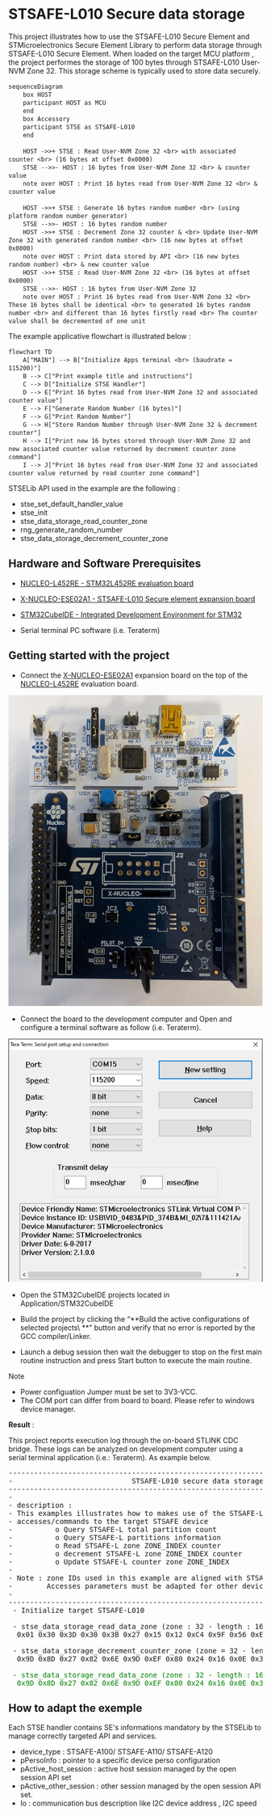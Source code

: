 # STSAFE-L010 Secure data storage
This project illustrates how to use the STSAFE-L010 Secure Element and STMicroelectronics Secure Element Library to perform data storage through STSAFE-L010 Secure Element.
When loaded on the target MCU platform , the project performes the storage of 100 bytes through STSAFE-L010 User-NVM Zone 32. This storage scheme is typically used to store data securely.

```mermaid
sequenceDiagram
    box HOST
    participant HOST as MCU
    end
    box Accessory
    participant STSE as STSAFE-L010
    end

    HOST ->>+ STSE : Read User-NVM Zone 32 <br> with associated counter <br> (16 bytes at offset 0x0000)
    STSE -->>- HOST : 16 bytes from User-NVM Zone 32 <br> & counter value
    note over HOST : Print 16 bytes read from User-NVM Zone 32 <br> & counter value

    HOST ->>+ STSE : Generate 16 bytes random number <br> (using platform random number generator)
    STSE -->>- HOST : 16 bytes random number
    HOST ->>+ STSE : Decrement Zone 32 counter & <br> Update User-NVM Zone 32 with generated random number <br> (16 new bytes at offset 0x0000)
    note over HOST : Print data stored by API <br> (16 new bytes random number) <br> & new counter value
    HOST ->>+ STSE : Read User-NVM Zone 32 <br> (16 bytes at offset 0x0000)
    STSE -->>- HOST : 16 bytes from User-NVM Zone 32
    note over HOST : Print 16 bytes read from User-NVM Zone 32 <br> These 16 bytes shall be identical <br> to generated 16 bytes random number <br> and different than 16 bytes firstly read <br> The counter value shall be decremented of one unit
```

The example applicative flowchart is illustrated below :

```mermaid
flowchart TD
    A["MAIN"] --> B["Initialize Apps terminal <br> (baudrate = 115200)"]
    B --> C["Print example title and instructions"]
    C --> D["Initialize STSE Handler"]
    D --> E["Print 16 bytes read from User-NVM Zone 32 and associated counter value"]
    E --> F["Generate Random Number (16 bytes)"]
    F --> G["Print Random Number"]
    G --> H["Store Random Number through User-NVM Zone 32 & decrement counter"]
    H --> I["Print new 16 bytes stored through User-NVM Zone 32 and new associated counter value returned by decrement counter zone command"]
    I --> J["Print 16 bytes read from User-NVM Zone 32 and associated counter value returned by read counter zone command"]
```

STSELib API used in the example are the following :

- stse_set_default_handler_value
- stse_init
- stse_data_storage_read_counter_zone
- rng_generate_random_number
- stse_data_storage_decrement_counter_zone


## Hardware and Software Prerequisites

- [NUCLEO-L452RE - STM32L452RE evaluation board](https://www.st.com/en/evaluation-tools/nucleo-l452re.html)

- [X-NUCLEO-ESE02A1 - STSAFE-L010 Secure element expansion board](https://www.st.com/en/ecosystems/x-nucleo-ese02a1.html)

- [STM32CubeIDE - Integrated Development Environment for STM32](https://www.st.com/en/development-tools/stm32cubeide.html)

- Serial terminal PC software  (i.e. Teraterm)

## Getting started with the project

- Connect the [X-NUCLEO-ESE02A1](https://www.st.com/en/ecosystems/x-nucleo-ese02a1.html) expansion board on the top of the [NUCLEO-L452RE](https://www.st.com/en/evaluation-tools/nucleo-l452re.html) evaluation board.

![](./Pictures/X-NUCLEO_eval_kit.png)

- Connect the board to the development computer and Open and configure a terminal software as follow (i.e. Teraterm).

![](./Pictures/teraterm_config.png)

- Open the STM32CubeIDE projects located in Application/STM32CubeIDE

- Build the project by clicking the “**Build the active configurations of selected projects\ **” button and verify that no error is reported by the GCC compiler/Linker.

- Launch a debug session then wait the debugger to stop on the first main routine instruction and press Start button to execute the main routine.

> [!NOTE]
> - Power configuation Jumper must be set to 3V3-VCC.
> - The COM port can differ from board to board. Please refer to windows device manager.

<b>Result</b> :

This project reports execution log through the on-board STLINK CDC bridge.
These logs can be analyzed on development computer using a serial terminal application (i.e.: Teraterm).
As example below.

<pre>
----------------------------------------------------------------------------------------------------------------
-                            STSAFE-L010 secure data storage counter zone access example                            -
----------------------------------------------------------------------------------------------------------------
-                                                                                                              -
- description :                                                                                                -
- This examples illustrates how to makes use of the STSAFE-L data storage APIs by performing following         -
- accesses/commands to the target STSAFE device                                                                -
-          o Query STSAFE-L total partition count                                                              -
-          o Query STSAFE-L partitions information                                                             -
-          o Read STSAFE-L zone ZONE_INDEX counter                                                             -
-          o decrement STSAFE-L zone ZONE_INDEX counter                                                        -
-          o Update STSAFE-L counter zone ZONE_INDEX                                                           -
-                                                                                                              -
- Note : zone IDs used in this example are aligned with STSAFE-L010 personalization                            -
-        Accesses parameters must be adapted for other device personalization                                  -
-                                                                                                              -
----------------------------------------------------------------------------------------------------------------
 - Initialize target STSAFE-L010

 - stse_data_storage_read_data_zone (zone : 32 - length : 16 - counter : 16777202)
  0x01 0x30 0x3D 0x30 0x3B 0x27 0x15 0x12 0xC4 0x9F 0x56 0xE9 0x12 0x0B 0xA5 0xB9

 - stse_data_storage_decrement_counter_zone (zone = 32 - length = 16 - New counter : 16777201)
  0x9D 0x8D 0x27 0x82 0x6E 0x9D 0xEF 0x80 0x24 0x16 0x0E 0x31 0xDD 0xC1 0x6E 0x4A

<span style="color:green"> - stse_data_storage_read_data_zone (zone : 32 - length : 16 - counter : 16777201)
  0x9D 0x8D 0x27 0x82 0x6E 0x9D 0xEF 0x80 0x24 0x16 0x0E 0x31 0xDD 0xC1 0x6E 0x4A</span>
</pre>

 ## How to adapt the exemple

 Each STSE handler contains SE's informations mandatory by the STSELib to manage correctly targeted API and services.
-	device_type : STSAFE-A100/ STSAFE-A110/ STSAFE-A120
-	pPersoInfo  : pointer to a specific device perso configuration
-	pActive_host_session : active host session managed by the open session API set
-	pActive_other_session : other session managed by the open session API set.
-	Io : communication bus description like I2C device address , I2C speed
